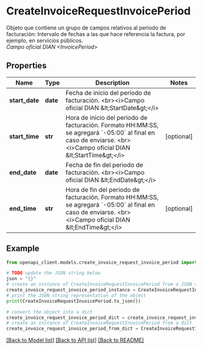 # CreateInvoiceRequestInvoicePeriod

Objeto que contiene un grupo de campos relativos al periodo de facturación: Intervalo de fechas a las que hace referencia la factura, por ejemplo, en servicios públicos. <br><i>Campo oficial DIAN &lt;InvoicePeriod&gt;</i>

## Properties

Name | Type | Description | Notes
------------ | ------------- | ------------- | -------------
**start_date** | **date** | Fecha de inicio del periodo de facturación. &lt;br&gt;&lt;i&gt;Campo oficial DIAN &amp;lt;StartDate&amp;gt;&lt;/i&gt; | 
**start_time** | **str** | Hora de inicio del periodo de facturación. Formato HH:MM:SS, se agregará &#x60;-05:00&#x60; al final en caso de enviarse. &lt;br&gt;&lt;i&gt;Campo oficial DIAN &amp;lt;StartTime&amp;gt;&lt;/i&gt; | [optional] 
**end_date** | **date** | Fecha de fin del periodo de facturación. &lt;br&gt;&lt;i&gt;Campo oficial DIAN &amp;lt;EndDate&amp;gt;&lt;/i&gt; | 
**end_time** | **str** | Hora de fin del periodo de facturación. Formato HH:MM:SS, se agregará &#x60;-05:00&#x60; al final en caso de enviarse. &lt;br&gt;&lt;i&gt;Campo oficial DIAN &amp;lt;EndTime&amp;gt;&lt;/i&gt; | [optional] 

## Example

```python
from openapi_client.models.create_invoice_request_invoice_period import CreateInvoiceRequestInvoicePeriod

# TODO update the JSON string below
json = "{}"
# create an instance of CreateInvoiceRequestInvoicePeriod from a JSON string
create_invoice_request_invoice_period_instance = CreateInvoiceRequestInvoicePeriod.from_json(json)
# print the JSON string representation of the object
print(CreateInvoiceRequestInvoicePeriod.to_json())

# convert the object into a dict
create_invoice_request_invoice_period_dict = create_invoice_request_invoice_period_instance.to_dict()
# create an instance of CreateInvoiceRequestInvoicePeriod from a dict
create_invoice_request_invoice_period_from_dict = CreateInvoiceRequestInvoicePeriod.from_dict(create_invoice_request_invoice_period_dict)
```
[[Back to Model list]](../README.md#documentation-for-models) [[Back to API list]](../README.md#documentation-for-api-endpoints) [[Back to README]](../README.md)



